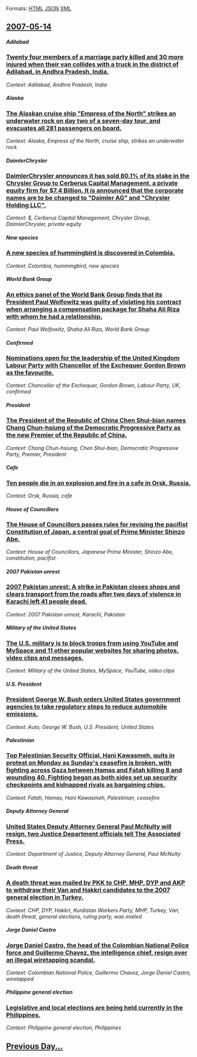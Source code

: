
Formats: [HTML](2007/05/14/index.html)  [JSON](2007/05/14/index.json)  [XML](2007/05/14/index.xml)  

## [2007-05-14](/news/2007/05/14/index.md)

##### Adilabad
### [ Twenty four members of a marriage party killed and 30 more injured when their van collides with a truck in the district of Adilabad, in Andhra Pradesh, India. ](/news/2007/05/14/twenty-four-members-of-a-marriage-party-killed-and-30-more-injured-when-their-van-collides-with-a-truck-in-the-district-of-adilabad-in-and.md)
_Context: Adilabad, Andhra Pradesh, India_

##### Alaska
### [ The Alaskan cruise ship "Empress of the North" strikes an underwater rock on day two of a seven-day tour, and evacuates all 281 passengers on board. ](/news/2007/05/14/the-alaskan-cruise-ship-empress-of-the-north-strikes-an-underwater-rock-on-day-two-of-a-seven-day-tour-and-evacuates-all-281-passengers.md)
_Context: Alaska, Empress of the North, cruise ship, strikes an underwater rock_

##### DaimlerChrysler
### [ DaimlerChrysler announces it has sold 80.1% of its stake in the Chrysler Group to Cerberus Capital Management, a private equity firm for $7.4 Billion. It is announced that the corporate names are to be changed to "Daimler AG" and "Chrysler Holding LLC". ](/news/2007/05/14/daimlerchrysler-announces-it-has-sold-80-1-of-its-stake-in-the-chrysler-group-to-cerberus-capital-management-a-private-equity-firm-for-7.md)
_Context: $, Cerberus Capital Management, Chrysler Group, DaimlerChrysler, private equity_

##### New species
### [ A new species of hummingbird is discovered in Colombia. ](/news/2007/05/14/a-new-species-of-hummingbird-is-discovered-in-colombia.md)
_Context: Colombia, hummingbird, new species_

##### World Bank Group
### [ An ethics panel of the World Bank Group finds that its President Paul Wolfowitz was guilty of violating his contract when arranging a compensation package for Shaha Ali Riza with whom he had a relationship. ](/news/2007/05/14/an-ethics-panel-of-the-world-bank-group-finds-that-its-president-paul-wolfowitz-was-guilty-of-violating-his-contract-when-arranging-a-compe.md)
_Context: Paul Wolfowitz, Shaha Ali Riza, World Bank Group_

##### Confirmed
### [ Nominations open for the leadership of the United Kingdom Labour Party with Chancellor of the Exchequer Gordon Brown as the favourite. ](/news/2007/05/14/nominations-open-for-the-leadership-of-the-united-kingdom-labour-party-with-chancellor-of-the-exchequer-gordon-brown-as-the-favourite.md)
_Context: Chancellor of the Exchequer, Gordon Brown, Labour Party, UK, confirmed_

##### President
### [ The President of the Republic of China Chen Shui-bian names Chang Chun-hsiung of the Democratic Progressive Party as the new Premier of the Republic of China. ](/news/2007/05/14/the-president-of-the-republic-of-china-chen-shui-bian-names-chang-chun-hsiung-of-the-democratic-progressive-party-as-the-new-premier-of-the.md)
_Context: Chang Chun-hsiung, Chen Shui-bian, Democratic Progressive Party, Premier, President_

##### Cafe
### [ Ten people die in an explosion and fire in a cafe in Orsk, Russia. ](/news/2007/05/14/ten-people-die-in-an-explosion-and-fire-in-a-cafe-in-orsk-russia.md)
_Context: Orsk, Russia, cafe_

##### House of Councillors
### [ The House of Councillors passes rules for revising the pacifist Constitution of Japan, a central goal of Prime Minister Shinzo Abe. ](/news/2007/05/14/the-house-of-councillors-passes-rules-for-revising-the-pacifist-constitution-of-japan-a-central-goal-of-prime-minister-shinzo-abe.md)
_Context: House of Councillors, Japanese Prime Minister, Shinzo Abe, constitution, pacifist_

##### 2007 Pakistan unrest
### [ 2007 Pakistan unrest: A strike in Pakistan closes shops and clears transport from the roads after two days of violence in Karachi left 41 people dead. ](/news/2007/05/14/2007-pakistan-unrest-a-strike-in-pakistan-closes-shops-and-clears-transport-from-the-roads-after-two-days-of-violence-in-karachi-left-41-p.md)
_Context: 2007 Pakistan unrest, Karachi, Pakistan_

##### Military of the United States
### [ The U.S. military is to block troops from using YouTube and MySpace and 11 other popular websites for sharing photos, video clips and messages. ](/news/2007/05/14/the-u-s-military-is-to-block-troops-from-using-youtube-and-myspace-and-11-other-popular-websites-for-sharing-photos-video-clips-and-messa.md)
_Context: Military of the United States, MySpace, YouTube, video clips_

##### U.S. President
### [ President George W. Bush orders United States government agencies to take regulatory steps to reduce automobile emissions. ](/news/2007/05/14/president-george-w-bush-orders-united-states-government-agencies-to-take-regulatory-steps-to-reduce-automobile-emissions.md)
_Context: Auto, George W. Bush, U.S. President, United States_

##### Palestinian
### [ Top Palestinian Security Official, Hani Kawasmeh, quits in protest on Monday as Sunday's ceasefire is broken, with fighting across Gaza between Hamas and Fatah killing 8 and wounding 40. Fighting began as both sides set up security checkpoints and kidnapped rivals as bargaining chips. ](/news/2007/05/14/top-palestinian-security-official-hani-kawasmeh-quits-in-protest-on-monday-as-sunday-s-ceasefire-is-broken-with-fighting-across-gaza-bet.md)
_Context: Fatah, Hamas, Hani Kawasmeh, Palestinian, ceasefire_

##### Deputy Attorney General
### [ United States Deputy Attorney General Paul McNulty will resign, two Justice Department officials tell The Associated Press. ](/news/2007/05/14/united-states-deputy-attorney-general-paul-mcnulty-will-resign-two-justice-department-officials-tell-the-associated-press.md)
_Context: Department of Justice, Deputy Attorney General, Paul McNulty_

##### Death threat
### [ A death threat was mailed by PKK to CHP, MHP, DYP and AKP to withdraw their Van and Hakkri candidates to the 2007 general election in Turkey. ](/news/2007/05/14/a-death-threat-was-mailed-by-pkk-to-chp-mhp-dyp-and-akp-to-withdraw-their-van-and-hakkari-candidates-to-the-2007-general-election-in-turk.md)
_Context: CHP, DYP, Hakkri, Kurdistan Workers Party, MHP, Turkey, Van, death threat, general elections, ruling party, was mailed_

##### Jorge Daniel Castro
### [ Jorge Daniel Castro, the head of the Colombian National Police force and Guillermo Chavez, the intelligence chief, resign over an illegal wiretapping scandal. ](/news/2007/05/14/jorge-daniel-castro-the-head-of-the-colombian-national-police-force-and-guillermo-chavez-the-intelligence-chief-resign-over-an-illegal-w.md)
_Context: Colombian National Police, Guillermo Chavez, Jorge Daniel Castro, wiretapped_

##### Philippine general election
### [ Legislative and local elections are being held currently in the Philippines. ](/news/2007/05/14/legislative-and-local-elections-are-being-held-currently-in-the-philippines.md)
_Context: Philippine general election, Philippines_

## [Previous Day...](/news/2007/05/13/index.md)

